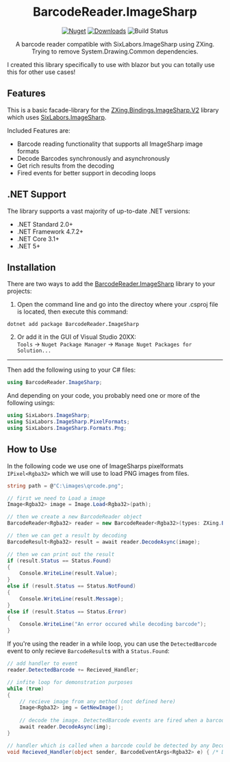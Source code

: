 <h1 align="center">BarcodeReader.ImageSharp</h1>
<div align="center">
  
[![Nuget](https://img.shields.io/nuget/v/BarcodeReader.ImageSharp?style=flat-square)](https://www.nuget.org/packages/BarcodeReader.ImageSharp/)
[![Downloads](https://img.shields.io/nuget/dt/BarcodeReader.ImageSharp.svg?style=flat-square)](https://www.nuget.org/packages/BarcodeReader.ImageSharp/)
![Build Status](https://img.shields.io/github/actions/workflow/status/baltermia/barcodereader-imagesharp/dotnet.yml?style=flat-square)
  
A barcode reader compatible with SixLabors.ImageSharp using ZXing. Trying to remove System.Drawing.Common dependencies.
</div>

I created this library specifically to use with blazor but you can totally use this for other use cases!

## Features

This is a basic facade-library for the [ZXing.Bindings.ImageSharp.V2](https://github.com/micjahn/ZXing.Net) library which uses [SixLabors.ImageSharp](https://github.com/SixLabors/ImageSharp).

Included Features are:
- Barcode reading functionality that supports all ImageSharp image formats
- Decode Barcodes synchronously and asynchronously
- Get rich results from the decoding
- Fired events for better support in decoding loops

## .NET Support
The library supports a vast majority of up-to-date .NET versions:
- .NET Standard 2.0+
- .NET Framework 4.7.2+
- .NET Core 3.1+
- .NET 5+

## Installation

There are two ways to add the [BarcodeReader.ImageSharp](https://www.nuget.org/packages/BarcodeReader.ImageSharp/) library to your projects:

1. Open the command line and go into the directoy where your .csproj file is located, then execute this command:
```
dotnet add package BarcodeReader.ImageSharp
```

2. Or add it in the GUI of Visual Studio 20XX:  
`Tools` -> `Nuget Package Manager` -> `Manage Nuget Packages for Solution...`

---

Then add the following using to your C# files:
```csharp
using BarcodeReader.ImageSharp;
```
And depending on your code, you probably need one or more of the following usings:
```csharp
using SixLabors.ImageSharp;
using SixLabors.ImageSharp.PixelFormats;
using SixLabors.ImageSharp.Formats.Png;
```

## How to Use

In the following code we use one of ImageSharps pixelformats `IPixel<Rgba32>` which we will use to load PNG images from files.
```csharp
string path = @"C:\images\qrcode.png";

// first we need to Load a image
Image<Rgba32> image = Image.Load<Rgba32>(path);

// then we create a new BarcodeReader object
BarcodeReader<Rgba32> reader = new BarcodeReader<Rgba32>(types: ZXing.BarcodeFormat.QR_CODE);

// then we can get a result by decoding
BarcodeResult<Rgba32> result = await reader.DecodeAsync(image);

// then we can print out the result
if (result.Status == Status.Found)
{
    Console.WriteLine(result.Value);
}
else if (result.Status == Status.NotFound)
{
    Console.WriteLine(result.Message);
}
else if (result.Status == Status.Error)
{
    Console.WriteLine("An error occured while decoding barcode");
}
```

If you're using the reader in a while loop, you can use the `DetectedBarcode` event to only recieve `BarcodeResult`s with a `Status.Found`:
```csharp
// add handler to event
reader.DetectedBarcode += Recieved_Handler;

// infite loop for demonstration purposes
while (true)
{
    // recieve image from any method (not defined here)
    Image<Rgba32> img = GetNewImage();
    
    // decode the image. DetectedBarcode events are fired when a barcode could be found
    await reader.DecodeAsync(img);
}

// handler which is called when a barcode could be detected by any Decode call
void Recieved_Handler(object sender, BarcodeEventArgs<Rgba32> e) { /* Do something with the result */ }
```

